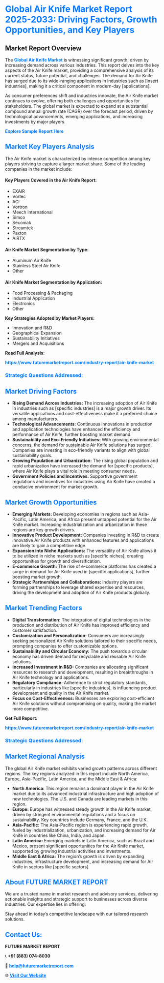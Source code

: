 <h1 style="color: #007BFF;">Global Air Knife Market Report 2025-2033: Driving Factors, Growth Opportunities, and Key Players</h1>

<section id="overview">
<h2>Market Report Overview</h2>
<p>The <a href="https://www.futuremarketreport.com/industry-report/air-knife-market" style="color: #007BFF; text-decoration: none;"><strong>Global Air Knife Market</strong></a> is witnessing significant growth, driven by increasing demand across various industries. This report delves into the key aspects of the Air Knife market, providing a comprehensive analysis of its current status, future potential, and challenges. The demand for Air Knife has surged due to its wide-ranging applications in industries such as [insert industries], making it a critical component in modern-day [applications].</p>
<p>As consumer preferences shift and industries innovate, the Air Knife market continues to evolve, offering both challenges and opportunities for stakeholders. The global market is expected to expand at a substantial compound annual growth rate (CAGR) over the forecast period, driven by technological advancements, emerging applications, and increasing investments by major players.</p>
</section>

<section id="overview">
<p><a href="https://www.futuremarketreport.com/request-sample/reportId=86871" style="color: #007BFF; text-decoration: none;"><strong>Explore Sample Report Here</strong></a></p>
</section>

<section id="key-players">
<h2 style="color: #007BFF;">Market Key Players Analysis</h2>
<p>The Air Knife market is characterized by intense competition among key players striving to capture a larger market share. Some of the leading companies in the market include:</p>
<h4>Key Players Covered in the Air Knife Report:</h4>
<ul><li>EXAIR</li><li>Vortec</li><li>ACI</li><li>Vortron</li><li>Meech International</li><li>Simco</li><li>Secomak</li><li>Streamtek</li><li>Paxton</li><li>AiRTX</li></ul>
<h4>Air Knife Market Segmentation by Type:</h4>
<ul><li>Aluminum Air Knife</li><li>Stainless Steel Air Knife</li><li>Other</li></ul>

<h4>Air Knife Market Segmentation by Application:</h4>
<ul><li>Food Processing &amp; Packaging</li><li>Industrial Application</li><li>Electronics</li><li>Other</li></ul>
<p><strong>Key Strategies Adopted by Market Players:</strong></p>
<ul>
<li>Innovation and R&D</li>
<li>Geographical Expansion</li>
<li>Sustainability Initiatives</li>
<li>Mergers and Acquisitions</li>
</ul>
</section>

<section>
<p><strong>Read Full Analysis: </strong></p><a href="https://www.futuremarketreport.com/industry-report/air-knife-market" style="color: #007BFF; text-decoration: none;"><strong>https://www.futuremarketreport.com/industry-report/air-knife-market</strong></a>
<h3 style="color: #007BFF;">Strategic Questions Addressed:</h3>
</section>

<section id="driving-factors">
<h2 style="color: #007BFF;">Market Driving Factors</h2>
<ul>
<li><strong>Rising Demand Across Industries:</strong> The increasing adoption of Air Knife in industries such as [specific industries] is a major growth driver. Its versatile applications and cost-effectiveness make it a preferred choice among manufacturers.</li>
<li><strong>Technological Advancements:</strong> Continuous innovations in production and application technologies have enhanced the efficiency and performance of Air Knife, further boosting market demand.</li>
<li><strong>Sustainability and Eco-Friendly Initiatives:</strong> With growing environmental concerns, the demand for sustainable Air Knife solutions has surged. Companies are investing in eco-friendly variants to align with global sustainability goals.</li>
<li><strong>Growing Population and Urbanization:</strong> The rising global population and rapid urbanization have increased the demand for [specific products], where Air Knife plays a vital role in meeting consumer needs.</li>
<li><strong>Government Policies and Incentives:</strong> Supportive government regulations and incentives for industries using Air Knife have created a conducive environment for market growth.</li>
</ul>
</section>

<section id="growth-opportunities">
<h2 style="color: #007BFF;">Market Growth Opportunities</h2>
<ul>
<li><strong>Emerging Markets:</strong> Developing economies in regions such as Asia-Pacific, Latin America, and Africa present untapped potential for the Air Knife market. Increasing industrialization and urbanization in these regions are key growth drivers.</li>
<li><strong>Innovative Product Development:</strong> Companies investing in R&D to create innovative Air Knife products with enhanced features and applications are likely to gain a competitive edge.</li>
<li><strong>Expansion into Niche Applications:</strong> The versatility of Air Knife allows it to be utilized in niche markets such as [specific niches], creating opportunities for growth and diversification.</li>
<li><strong>E-commerce Growth:</strong> The rise of e-commerce platforms has created a surge in demand for Air Knife used in [specific applications], further boosting market growth.</li>
<li><strong>Strategic Partnerships and Collaborations:</strong> Industry players are forming partnerships to leverage shared expertise and resources, driving the development and adoption of Air Knife products globally.</li>
</ul>
</section>

<section id="trending-factors">
<h2 style="color: #007BFF;">Market Trending Factors</h2>
<ul>
<li><strong>Digital Transformation:</strong> The integration of digital technologies in the production and distribution of Air Knife has improved efficiency and customer satisfaction.</li>
<li><strong>Customization and Personalization:</strong> Consumers are increasingly seeking personalized Air Knife solutions tailored to their specific needs, prompting companies to offer customizable options.</li>
<li><strong>Sustainability and Circular Economy:</strong> The push towards a circular economy has driven demand for recyclable and reusable Air Knife solutions.</li>
<li><strong>Increased Investment in R&D:</strong> Companies are allocating significant resources to research and development, resulting in breakthroughs in Air Knife technology and applications.</li>
<li><strong>Regulatory Compliance:</strong> Adherence to strict regulatory standards, particularly in industries like [specific industries], is influencing product development and quality in the Air Knife market.</li>
<li><strong>Focus on Cost-Effectiveness:</strong> Businesses are exploring cost-efficient Air Knife solutions without compromising on quality, making the market more competitive.</li>
</ul>
</section>

<section>
<p><strong>Get Full Report: </strong></p><a href="https://www.futuremarketreport.com/industry-report/air-knife-market" style="color: #007BFF; text-decoration: none;"><strong>https://www.futuremarketreport.com/industry-report/air-knife-market</strong></a>
<h3 style="color: #007BFF;">Strategic Questions Addressed:</h3>
</section>


<section id="regional-analysis">
<h2 style="color: #007BFF;">Market Regional Analysis</h2>
<p>The global Air Knife market exhibits varied growth patterns across different regions. The key regions analyzed in this report include North America, Europe, Asia-Pacific, Latin America, and the Middle East & Africa:</p>
<ul>
<li><strong>North America:</strong> This region remains a dominant player in the Air Knife market due to its advanced industrial infrastructure and high adoption of new technologies. The U.S. and Canada are leading markets in this region.</li>
<li><strong>Europe:</strong> Europe has witnessed steady growth in the Air Knife market, driven by stringent environmental regulations and a focus on sustainability. Key countries include Germany, France, and the U.K.</li>
<li><strong>Asia-Pacific:</strong> The Asia-Pacific region is experiencing rapid growth, fueled by industrialization, urbanization, and increasing demand for Air Knife in countries like China, India, and Japan.</li>
<li><strong>Latin America:</strong> Emerging markets in Latin America, such as Brazil and Mexico, present significant opportunities for the Air Knife market, supported by growing industrial activities and investments.</li>
<li><strong>Middle East & Africa:</strong> The region’s growth is driven by expanding industries, infrastructure development, and increasing demand for Air Knife in sectors like [specific sectors].</li>
</ul>
</section>

<footer>
<h2 style="color: #007BFF;">About FUTURE MARKET REPORT</h2>
<p>We are a trusted name in market research and advisory services, delivering actionable insights and strategic support to businesses across diverse industries. Our expertise lies in offering:</p>

<p>Stay ahead in today’s competitive landscape with our tailored research solutions.</p>

<h2 style="color: #007BFF;">Contact Us:</h2>
<p><strong>FUTURE MARKET REPORT</strong></p>
<p>📞 <strong>+91 (883) 074-8030</strong></p>
<p>📧 <strong><a href="mailto:help@futuremarketreport.com" style="color: #007BFF;">help@futuremarketreport.com</a></strong></p>
<p>🌐 <strong><a href="https://www.futuremarketreport.com/" style="color: #007BFF;">Visit Our Website</a></strong></p>
</footer>